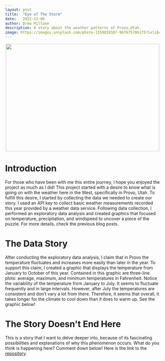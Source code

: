 ```yaml
---
layout: post
title:  "Eye of The Storm"
date:   2022-12-06
author: Drew Millane 
description: A story about the weather patterns of Provo,Utah.
image: https://images.unsplash.com/photo-1559828187-9bf6757861f5?ixlib=rb-4.0.3&ixid=MnwxMjA3fDB8MHxwaG90by1wYWdlfHx8fGVufDB8fHx8&auto=format&fit=crop&w=2070&q=80
---
```



<p align="center">
<img src="https://images.unsplash.com/photo-1559828187-9bf6757861f5?ixlib=rb-4.0.3&ixid=MnwxMjA3fDB8MHxwaG90by1wYWdlfHx8fGVufDB8fHx8&auto=format&fit=crop&w=2070&q=80" width = "500" height='350'>
</p>

# Introduction

For those who have been with me this entire journey, I hope you enjoyed the project as much as I did! This project started with a desire to know what is going on with the weather here in the West, specifically in Provo, Utah. To fulfill this desire, I started by collecting the data we needed to create our story. I used an API key to collect basic weather measurements recorded this year provided by a weather data service. Following data collection, I performed an exploratory data analysis and created graphics that focused on temperature, precipitation, and windspeed to uncover a piece of the puzzle. For more details, check the previous blog posts. 

# The Data Story 

After conducting the exploratory data analysis, I claim that in Provo the temperature fluctuates and increases more easily than later in the year. To support this claim, I created a graphic that displays the temperature from January to October of this year. Contained in this graphic are three-line plots: average, maximum, and minimum temperatures in Fahrenheit. Notice the variability of the temperature from January to July. It seems to fluctuate frequently and in large intervals. However, after July the temperatures are consistent and don’t vary a lot from there. Therefore, it seems that overall, it takes longer for the climate to cool down than it does to warm up. See the graphic below! 



# The Story Doesn't End Here
This is a story that I want to delve deeper into, because of its fascinating possibilities and explanations of why this phenomenon occurs. What do you think is happening here? Comment down below! Here is the link to the [repository](https://github.com/amillane/Provo_Weather-). 


